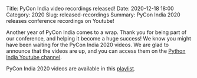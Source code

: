 Title: PyCon India video recordings released!
Date: 2020-12-18 18:00
Category: 2020
Slug: released-recordings
Summary: PyCon India 2020 releases conference recordings on Youtube!

Another year of PyCon India comes to a wrap. Thank you for being part of our conference, and helping it become a huge success! We know you might have been waiting for the PyCon India 2020 videos. We are glad to announce that the videos are up, and you can access them on the [Python India Youtube channel](https://www.youtube.com/c/PythonIndia).

PyCon India 2020 videos are available in this [playlist](https://www.youtube.com/watch?v=o8YjPB35GA4&list=PL6GW05BfqWIf5TzoTkQSwg-gDTuJVZk4a). 

